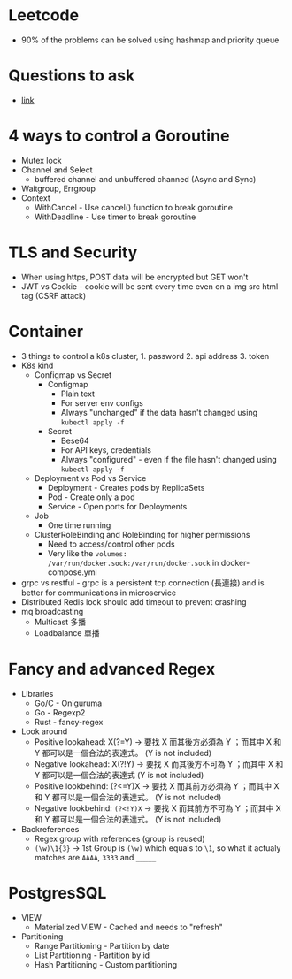 Leetcode
=====
* 90% of the problems can be solved using hashmap and priority queue

Questions to ask
=====
* [link](https://github.com/bater/reverse-interview-zh_tw)

4 ways to control a Goroutine
=====
* Mutex lock
* Channel and Select
  * buffered channel and unbuffered channed (Async and Sync)
* Waitgroup, Errgroup
* Context
  * WithCancel - Use cancel() function to break goroutine
  * WithDeadline - Use timer to break goroutine

TLS and Security
=====
* When using https, POST data will be encrypted but GET won't
* JWT vs Cookie - cookie will be sent every time even on a img src html tag (CSRF attack)

Container
=====
* 3 things to control a k8s cluster, 1. password 2. api address 3. token
* K8s kind
  * Configmap vs Secret
    * Configmap
      * Plain text
      * For server env configs
      * Always "unchanged" if the data hasn't changed using `kubectl apply -f`
    * Secret
      * Bese64
      * For API keys, credentials
      * Always "configured" - even if the file hasn't changed using `kubectl apply -f`
  * Deployment vs Pod vs Service
    * Deployment - Creates pods by ReplicaSets
    * Pod - Create only a pod
    * Service - Open ports for Deployments
  * Job
    * One time running
  * ClusterRoleBinding and RoleBinding for higher permissions
    * Need to access/control other pods
    * Very like the `volumes: /var/run/docker.sock:/var/run/docker.sock` in docker-compose.yml
* grpc vs restful - grpc is a persistent tcp connection (長連接) and is better for communications in microservice
* Distributed Redis lock should add timeout to prevent crashing
* mq broadcasting
  * Multicast 多播
  * Loadbalance 單播

Fancy and advanced Regex
=====
* Libraries
  * Go/C - Oniguruma
  * Go   - Regexp2
  * Rust - fancy-regex
* Look around
  * Positive lookahead: X(?=Y) -> 要找 X 而其後方必須為 Y ；而其中 X 和 Y 都可以是一個合法的表達式。 (Y is not included)
  * Negative lookahead: X(?!Y) -> 要找 X 而其後方不可為 Y ；而其中 X 和 Y 都可以是一個合法的表達式 (Y is not included)
  * Positive lookbehind: (?<=Y)X   -> 要找 X 而其前方必須為 Y ；而其中 X 和 Y 都可以是一個合法的表達式。 (Y is not included)
  * Negative lookbehind: `(?<!Y)X` -> 要找 X 而其前方不可為 Y ；而其中 X 和 Y 都可以是一個合法的表達式。 (Y is not included)
* Backreferences
  * Regex group with references (group is reused)
  * `(\w)\1{3}` -> 1st Group is `(\w)` which equals to `\1`, so what it actualy matches are `AAAA`, `3333` and `_____`

PostgresSQL
=====
* VIEW
  * Materialized VIEW - Cached and needs to "refresh"
* Partitioning
  * Range Partitioning - Partition by date
  * List Partitioning - Partition by id
  * Hash Partitioning - Custom partitioning
